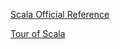 [Scala Official Reference](http://www.scala-lang.org/files/archive/spec/2.11/01-lexical-syntax.html)

[Tour of Scala](http://docs.scala-lang.org/tutorials/tour/tour-of-scala.html)
